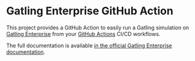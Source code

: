 # Gatling Enterprise GitHub Action

This project provides a GitHub Action to easily run a Gatling simulation on [Gatling Enterprise](https://gatling.io/enterprise/) from your [GitHub Actions](https://github.com/features/actions) CI/CD workflows.

The full documentation is available [in the official Gatling Enterprise documentation](https://gatling.io/docs/enterprise/cloud/reference/plugins/github-action/).
